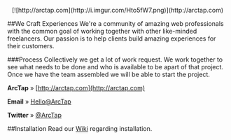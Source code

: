 <p align="center" >
[![http://arctap.com](http://i.imgur.com/Hto5fW7.png)](http://arctap.com)
<p>

##We Craft Experiences
We're a community of amazing web professionals with the common goal of working together with other like-minded freelancers. Our passion is to help clients build amazing experiences for their customers.

###Process
Collectively we get a lot of work request. We work together to see what needs to be done and who is available to be apart of that project. Once we have the team assembled we will be able to start the project.

**ArcTap** &raquo; [http://arctap.com](http://arctap.com)

**Email** &raquo; [Hello@ArcTap](mailto:hello@arctap.com)

**Twitter** &raquo; [@ArcTap](https://twitter.com/arctap)

##Installation
Read our [Wiki](https://github.com/theronind/arctap/wiki/Development-Setup) regarding installation.
